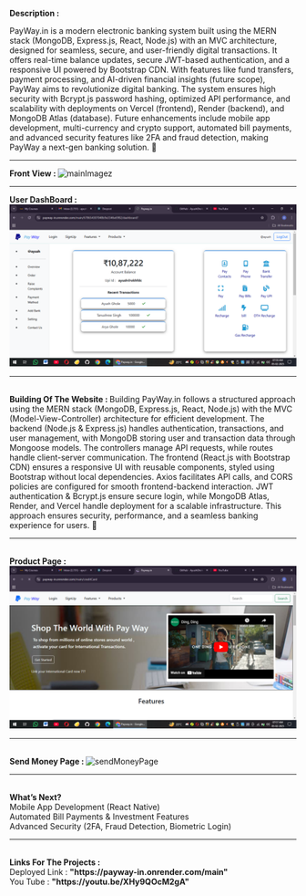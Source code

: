 <b>Description :</b><br>

PayWay.in is a modern electronic banking system built using the MERN stack (MongoDB, Express.js, React, Node.js) with an MVC architecture, designed for seamless, secure, and user-friendly digital transactions. It offers real-time balance updates, secure JWT-based authentication, and a responsive UI powered by Bootstrap CDN. With features like fund transfers, payment processing, and AI-driven financial insights (future scope), PayWay aims to revolutionize digital banking. The system ensures high security with Bcrypt.js password hashing, optimized API performance, and scalability with deployments on Vercel (frontend), Render (backend), and MongoDB Atlas (database). Future enhancements include mobile app development, multi-currency and crypto support, automated bill payments, and advanced security features like 2FA and fraud detection, making PayWay a next-gen banking solution. 🚀
<br>
<hr>
<b>Front View : </b> 
<img srcc="/public/main.png"  alt="mainImagez">
<hr>
<b>User DashBoard : </b>
<img src="/public/user.png" alt="userDasshboard">
<hr>
<br>
<b>Building Of The Website : </b>
Building PayWay.in follows a structured approach using the MERN stack (MongoDB, Express.js, React, Node.js) with the MVC (Model-View-Controller) architecture for efficient development. The backend (Node.js & Express.js) handles authentication, transactions, and user management, with MongoDB storing user and transaction data through Mongoose models. The controllers manage API requests, while routes handle client-server communication. The frontend (React.js with Bootstrap CDN) ensures a responsive UI with reusable components, styled using Bootstrap without local dependencies. Axios facilitates API calls, and CORS policies are configured for smooth frontend-backend interaction. JWT authentication & Bcrypt.js ensure secure login, while MongoDB Atlas, Render, and Vercel handle deployment for a scalable infrastructure. This approach ensures security, performance, and a seamless banking experience for users. 🚀
<hr>
<br>
<b>Product Page : </b>
<img src="public/product.png" alt="ProductPage">
<hr>
<br>
<b>Send Money Page : </b>
<img src="public/sendmoney.png: " alt="sendMoneyPage">
<hr>
<br>
<b> What’s Next?</b> <br>
Mobile App Development (React Native) <br>
Automated Bill Payments & Investment Features <br>
Advanced Security (2FA, Fraud Detection, Biometric Login) <br>
<hr>
<br>
<b>Links For The Projects : </b><br>
Deployed Link : <b>"https://payway-in.onrender.com/main"</b><br>
You Tube : <b>"https://youtu.be/XHy9QOcM2gA"</b> 
